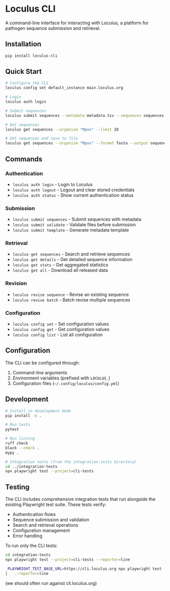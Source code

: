 # Loculus CLI

A command-line interface for interacting with Loculus, a platform for pathogen sequence submission and retrieval.

## Installation

```bash
pip install loculus-cli
```

## Quick Start

```bash
# Configure the CLI
loculus config set default_instance main.loculus.org

# Login
loculus auth login

# Submit sequences
loculus submit sequences --metadata metadata.tsv --sequences sequences.fasta --organism "Mpox"

# Get sequences
loculus get sequences --organism "Mpox" --limit 10

# Get sequences and save to file
loculus get sequences --organism "Mpox" --format fasta --output sequences.fasta
```

## Commands

### Authentication
- `loculus auth login` - Login to Loculus
- `loculus auth logout` - Logout and clear stored credentials
- `loculus auth status` - Show current authentication status

### Submission
- `loculus submit sequences` - Submit sequences with metadata
- `loculus submit validate` - Validate files before submission
- `loculus submit template` - Generate metadata template

### Retrieval
- `loculus get sequences` - Search and retrieve sequences
- `loculus get details` - Get detailed sequence information
- `loculus get stats` - Get aggregated statistics
- `loculus get all` - Download all released data

### Revision
- `loculus revise sequence` - Revise an existing sequence
- `loculus revise batch` - Batch revise multiple sequences

### Configuration
- `loculus config set` - Set configuration values
- `loculus config get` - Get configuration values  
- `loculus config list` - List all configuration

## Configuration

The CLI can be configured through:
1. Command-line arguments
2. Environment variables (prefixed with `LOCULUS_`)
3. Configuration files (`~/.config/loculus/config.yml`)

## Development

```bash
# Install in development mode
pip install -e .

# Run tests
pytest

# Run linting
ruff check
black --check .
mypy .

# Integration tests (from the integration-tests directory)
cd ../integration-tests
npx playwright test --project=cli-tests
```

## Testing

The CLI includes comprehensive integration tests that run alongside the existing Playwright test suite. These tests verify:

- Authentication flows
- Sequence submission and validation
- Search and retrieval operations
- Configuration management
- Error handling

To run only the CLI tests:

```bash
cd integration-tests
npx playwright test --project=cli-tests --reporter=line

 PLAYWRIGHT_TEST_BASE_URL=https://cli.loculus.org npx playwright test --project=cli-tests                │
│   --reporter=line        
```

(we should often run against cli.loculus.org)